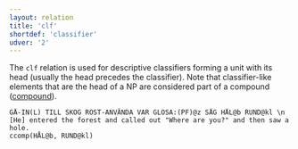 ```yaml
---
layout: relation
title: 'clf'
shortdef: 'classifier'
udver: '2'
---
```


The `clf` relation is used for descriptive classifiers forming a unit with its head (usually the head precedes the classifier). Note that classifier-like elements that are the head of a NP are considered part of a compound ([compound]()).

~~~ sdparse
GÅ-IN(L) TILL SKOG RÖST-ANVÄNDA VAR GLOSA:(PF)@z SÅG HÅL@b RUND@kl \n [He] entered the forest and called out "Where are you?" and then saw a hole.
ccomp(HÅL@b, RUND@kl)
~~~
<!-- Interlanguage links updated Út 9. května 2023, 20:04:05 CEST -->

